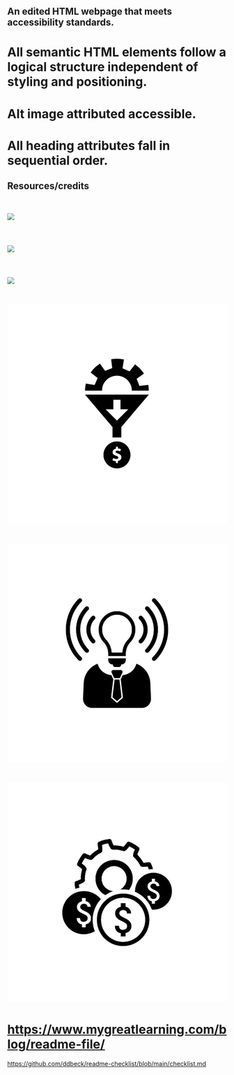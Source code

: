 # <The-first-one>

## An edited HTML webpage that meets accessibility standards.
# All semantic HTML elements follow a logical structure independent of styling and positioning.
# Alt image attributed accessible.
# All heading attributes fall in sequential order.

## Resources/credits
# <img src="./assets/images/search-engine-optimization.jpg"> 
# <img src="./assets/images/online-reputation-management.jpg">
# <img src="./assets/images/social-media-marketing.jpg">
#  <img src="./assets/images/lead-generation.png">
# <img src="./assets/images/brand-awareness.png">
# <img src="./assets/images/cost-management.png">
# https://www.mygreatlearning.com/blog/readme-file/




























https://github.com/ddbeck/readme-checklist/blob/main/checklist.md
